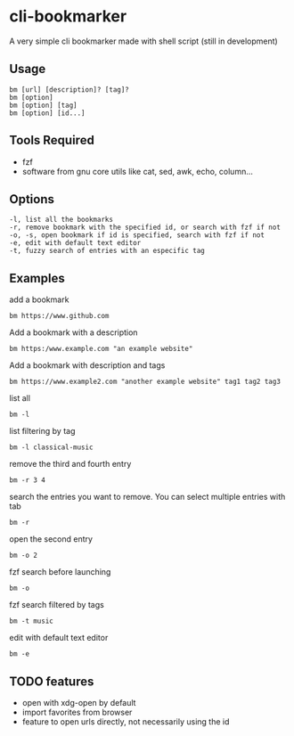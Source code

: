 # cli-bookmarker
A very simple cli bookmarker made with shell script (still in development)

## Usage
```
bm [url] [description]? [tag]?
bm [option]
bm [option] [tag]
bm [option] [id...]
```

## Tools Required
* fzf
* software from gnu core utils like cat, sed, awk, echo, column...

## Options
```
-l, list all the bookmarks
-r, remove bookmark with the specified id, or search with fzf if not
-o, -s, open bookmark if id is specified, search with fzf if not 
-e, edit with default text editor
-t, fuzzy search of entries with an especific tag
```

## Examples

add a bookmark
```
bm https://www.github.com
```

Add a bookmark with a description
```
bm https:/www.example.com "an example website"
```

Add a bookmark with description and tags
```
bm https://www.example2.com "another example website" tag1 tag2 tag3
```

list all
```
bm -l
```

list filtering by tag
```
bm -l classical-music
```

remove the third and fourth entry
```
bm -r 3 4
```

search the entries you want to remove. You can select multiple entries with tab
```
bm -r
```

open the second entry
```
bm -o 2
```

fzf search before launching
```
bm -o
```

fzf search filtered by tags
```
bm -t music
```

edit with default text editor
```
bm -e
```

## TODO features

* open with xdg-open by default
* import favorites from browser
* feature to open urls directly, not necessarily using the id
